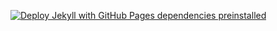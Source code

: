 [![Deploy Jekyll with GitHub Pages dependencies preinstalled](https://github.com/jespadas/jespadas.github.io/actions/workflows/jekyll-gh-pages.yml/badge.svg)](https://github.com/jespadas/jespadas.github.io/actions/workflows/jekyll-gh-pages.yml)
